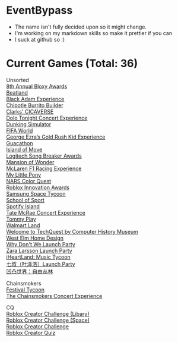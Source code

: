 # EventBypass
+ The name isn't fully decided upon so it might change.
+ I'm working on my markdown skills so make it prettier if you can
+ I suck at github so :)

# Current Games (Total: 36)
Unsorted\
[8th Annual Bloxy Awards](https://www.roblox.com/games/6225076142)\
[Beatland](https://www.roblox.com/games/8528736393)\
[Black Adam Experience](https://www.roblox.com/games/10905680506)\
[Chipotle Burrito Builder](https://www.roblox.com/games/7603178367)\
[Clarks' CICAVERSE](https://www.roblox.com/games/9557222597)\
[Dolo Tonight Concert Experience](https://www.roblox.com/games/6704278765)\
[Dunking Simulator](https://www.roblox.com/games/7655745946)\
[FIFA World](https://www.roblox.com/games/9486506804)\
[George Ezra’s Gold Rush Kid Experience](https://www.roblox.com/games/10057963710)\
[Guacathon](https://www.roblox.com/games/10146432319)\
[Island of Move](https://www.roblox.com/games/5306359293)\
[Logitech Song Breaker Awards](https://www.roblox.com/games/9230434873)\
[Mansion of Wonder](https://www.roblox.com/games/6901029464)\
[McLaren F1 Racing Experience](https://www.roblox.com/games/8526353932)\
[My Little Pony](https://www.roblox.com/games/10085978574)\
[NARS Color Quest](https://www.roblox.com/games/10204556059)\
[Roblox Innovation Awards](https://www.roblox.com/games/9377039667)\
[Samsung Space Tycoon](https://www.roblox.com/games/10105990977)\
[School of Sport](https://www.roblox.com/games/10319501620)\
[Spotify Island](https://www.roblox.com/games/8209480473)\
[Tate McRae Concert Experience](https://www.roblox.com/games/9604473769)\
[Tommy Play](https://www.roblox.com/games/9129288160)\
[Walmart Land](https://www.roblox.com/games/10895555747)\
[Welcome to TechQuest by Computer History Museum](https://www.roblox.com/games/10912060909)\
[West Elm Home Design](https://www.roblox.com/games/9680886326)\
[Why Don't We Launch Party](https://www.roblox.com/games/6366043734)\
[Zara Larsson Launch Party](https://www.roblox.com/games/6656109940)\
[iHeartLand: Music Tycoon](https://www.roblox.com/games/9524757503)\
[七叔（叶泽浩）Launch Party](https://www.roblox.com/games/7277488595)\
[凹凸世界：自由丛林](https://www.roblox.com/games/7541759836)

Chainsmokers\
[Festival Tycoon](https://www.roblox.com/games/9648883891)\
[The Chainsmokers Concert Experience](https://www.roblox.com/games/9291030453)

CQ\
[Roblox Creator Challenge (Libary)](https://www.roblox.com/games/2546610365)\
[Roblox Creator Challenge (Space)](https://www.roblox.com/games/4201429814)\
[Roblox Creator Challenge](https://www.roblox.com/games/1871632192)\
[Roblox Creator Quiz](https://www.roblox.com/games/3204381131)
